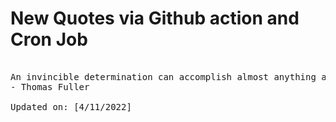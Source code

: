 # New Quotes via Github action and Cron Job

<pre>
<!-- #quote -->
An invincible determination can accomplish almost anything and in this lies the great distinction between great men and little men.
- Thomas Fuller

Updated on: [4/11/2022]
<!-- #quoteEnd -->
</pre>
